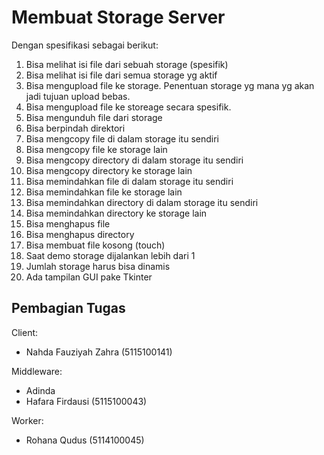 # Membuat Storage Server

Dengan spesifikasi sebagai berikut:
1. Bisa melihat isi file dari sebuah storage (spesifik)
2. Bisa melihat isi file dari semua storage yg aktif
3. Bisa mengupload file ke storage. Penentuan storage yg mana yg akan jadi tujuan upload bebas.
4. Bisa mengupload file ke storeage secara spesifik.
5. Bisa mengunduh file dari storage
6. Bisa berpindah direktori
7. Bisa mengcopy file di dalam storage itu sendiri
8. Bisa mengcopy file ke storage lain
9. Bisa mengcopy directory di dalam storage itu sendiri
10. Bisa mengcopy directory ke storage lain
11. Bisa memindahkan file di dalam storage itu sendiri
12. Bisa memindahkan file ke storage lain
13. Bisa memindahkan directory di dalam storage itu sendiri
14. Bisa memindahkan directory ke storage lain
15. Bisa menghapus file
16. Bisa menghapus directory
17. Bisa membuat file kosong (touch)
18. Saat demo storage dijalankan lebih dari 1 
19. Jumlah storage harus bisa dinamis
20. Ada tampilan GUI pake Tkinter


## Pembagian Tugas
Client:
- Nahda Fauziyah Zahra (5115100141)

Middleware:
- Adinda
- Hafara Firdausi (5115100043)

Worker:
- Rohana Qudus (5114100045)
